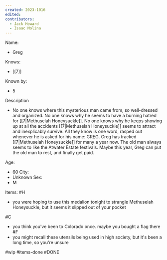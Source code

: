 ```yaml
---
created: 2023-1016
edited:
contributors:
  - Jack Howard
  - Isaac Molina
---
```


Name:
- Greg

Knows:
- [[7]]

Known by:
- 5

Description
- No one knows where this mysterious man came from, so well-dressed and organized. No one knows why he seems to have a burning hatred for [[7|Methuselah Honeysuckle]]. No one knows why he keeps showing up at all the accidents [[7|Methuselah Honeysuckle]] seems to attract and inexplicably survive. All they know is one word, rasped out whenever he is asked for his name: GREG.
Greg has tracked [[7|Methuselah Honeysuckle]] for many a year now. The old man always seems to like the Atwater Estate festivals. Maybe this year, Greg can put the old man to rest, and finally get paid.

Age:
- 60
City:
- Unknown
Sex:
- M

Items:
#H
- you were hoping to use this medalion tonight to strangle Methuselah Honeysuckle, but it seems it slipped out of your pocket

#C
- you think you've been to Colorado once. maybe you bought a flag there
#F
- you might recall these utensils being used in high society, but it's been a long time, so you're unsure


#wip
#items-done
#DONE